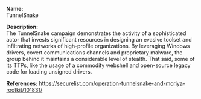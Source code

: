 **Name:**  
TunnelSnake 

**Description:**   
The TunnelSnake campaign demonstrates the activity of a sophisticated actor that invests significant resources in designing an evasive toolset and infiltrating networks of high-profile organizations. By leveraging Windows drivers, covert communications channels and proprietary malware, the group behind it maintains a considerable level of stealth. That said, some of its TTPs, like the usage of a commodity webshell and open-source legacy code for loading unsigned drivers.

**References:** 
https://securelist.com/operation-tunnelsnake-and-moriya-rootkit/101831/